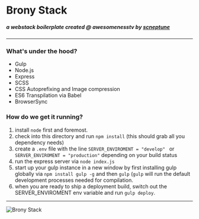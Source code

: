# Brony Stack
##### a webstack boilerplate created @ awesomenesstv by [scneptune](http://twitter.com/scneptune)

-------------

### What's under the hood?

  - Gulp
  - Node.js
  - Express
  - SCSS
  - CSS Autoprefixing and Image compression
  - ES6 Transpilation via Babel
  - BrowserSync

### How do we get it running?

1) install `node` first and foremost.
2) check into this directory and run `npm install` (this should grab all you dependency needs)
3) create a `.env` file with the line `SERVER_ENVIROMENT = "develop" ` or `SERVER_ENVIROMENT = "production"` depending on your build status
4) run the express server via `node index.js`
5) start up your gulp instance in a new window by first installing gulp globally via `npm install gulp -g` and then `gulp` (`gulp` will run the default development processes needed for compilation.
6) when you are ready to ship a deployment build, switch out the SERVER_ENVIROMENT env variable and run `gulp deploy`. 

--------------

![Brony Stack](http://i.giphy.com/WUVZThyNTCU00.gif)

